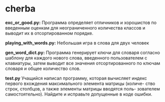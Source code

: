 # cherba

****exc_or_good.py**:** Программа определяет отличников и хорошистов по
введенным оценкам для неограниченного количества классов и выводит их в
отсортированном порядке.

**playing_with_words.py:** Небольшая игра в слова для двух человек

**gen_word_dict.py:** Программа генерирует ключи для словаря согласно шаблону
для каждого нового слова, введенного пользователем с клавиатуры, затем выводит
все значения отсортированного по ключам словаря и общее количество слов.

**test.py** Учащийся написал программу, которая вычисляет индекс
первого вхождения максимального элемента матрицы (количе-
ство строк, столбцов, а также элементы матрицы вводятся поль-
зователем самостоятельно). Найдите и исправьте допущенные
в коде ошибки.

